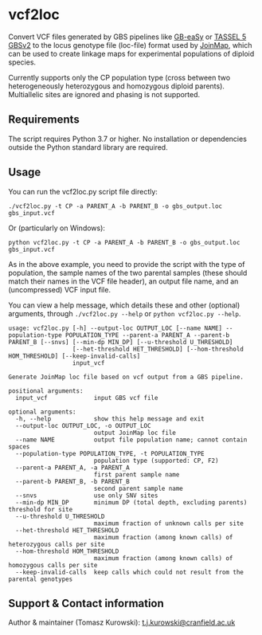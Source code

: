 # vcf2loc

Convert VCF files generated by GBS pipelines like [GB-eaSy](https://github.com/dpwickland/GB-eaSy) or [TASSEL 5 GBSv2](https://bitbucket.org/tasseladmin/tassel-5-source/wiki/Tassel5GBSv2Pipeline) to the locus genotype file (loc-file) format used by [JoinMap](https://www.kyazma.nl/index.php/JoinMap/), which can be used to create linkage maps for experimental populations of diploid species.

Currently supports only the CP population type (cross between two heterogeneously heterozygous and homozygous diploid parents). Multiallelic sites are ignored and phasing is not supported.

## Requirements

The script requires Python 3.7 or higher. No installation or dependencies outside the Python standard library are required.

## Usage
You can run the vcf2loc.py script file directly:
```
./vcf2loc.py -t CP -a PARENT_A -b PARENT_B -o gbs_output.loc gbs_input.vcf
```
Or (particularly on Windows):
```
python vcf2loc.py -t CP -a PARENT_A -b PARENT_B -o gbs_output.loc gbs_input.vcf
```

As in the above example, you need to provide the script with the type of population, the sample names of the two parental samples (these should match their names in the VCF file header), an output file name, and an (uncompressed) VCF input file.

You can view a help message, which details these and other (optional) arguments, through ```./vcf2loc.py --help``` or ```python vcf2loc.py --help```.

```
usage: vcf2loc.py [-h] --output-loc OUTPUT_LOC [--name NAME] --population-type POPULATION_TYPE --parent-a PARENT_A --parent-b PARENT_B [--snvs] [--min-dp MIN_DP] [--u-threshold U_THRESHOLD]
                  [--het-threshold HET_THRESHOLD] [--hom-threshold HOM_THRESHOLD] [--keep-invalid-calls]
                  input_vcf

Generate JoinMap loc file based on vcf output from a GBS pipeline.

positional arguments:
  input_vcf             input GBS vcf file

optional arguments:
  -h, --help            show this help message and exit
  --output-loc OUTPUT_LOC, -o OUTPUT_LOC
                        output JoinMap loc file
  --name NAME           output file population name; cannot contain spaces
  --population-type POPULATION_TYPE, -t POPULATION_TYPE
                        population type (supported: CP, F2)
  --parent-a PARENT_A, -a PARENT_A
                        first parent sample name
  --parent-b PARENT_B, -b PARENT_B
                        second parent sample name
  --snvs                use only SNV sites
  --min-dp MIN_DP       minimum DP (total depth, excluding parents) threshold for site
  --u-threshold U_THRESHOLD
                        maximum fraction of unknown calls per site
  --het-threshold HET_THRESHOLD
                        maximum fraction (among known calls) of heterozygous calls per site
  --hom-threshold HOM_THRESHOLD
                        maximum fraction (among known calls) of homozygous calls per site
  --keep-invalid-calls  keep calls which could not result from the parental genotypes
```

## Support & Contact information
Author & maintainer (Tomasz Kurowski): [t.j.kurowski@cranfield.ac.uk](mailto:t.j.kurowski@cranfield.ac.uk)
